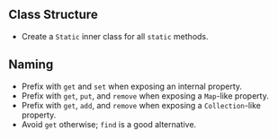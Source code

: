 ## Class Structure

* Create a `Static` inner class for all `static` methods.

## Naming

* Prefix with `get` and `set` when exposing an internal property.
* Prefix with `get`, `put`, and `remove` when exposing a `Map`-like property.
* Prefix with `get`, `add`, and `remove` when exposing a `Collection`-like property.
* Avoid `get` otherwise; `find` is a good alternative.
